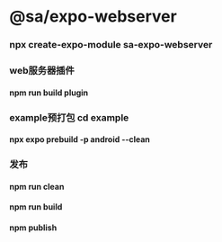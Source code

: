 # @sa/expo-webserver

### npx create-expo-module sa-expo-webserver

### web服务器插件
#### npm run build plugin

### example预打包 cd example
#### npx expo prebuild -p android --clean

### 发布
#### npm run clean
#### npm run build
#### npm publish


